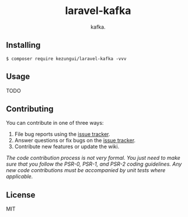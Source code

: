 <h1 align="center"> laravel-kafka </h1>

<p align="center"> kafka.</p>


## Installing

```shell
$ composer require kezungui/laravel-kafka -vvv
```

## Usage

TODO

## Contributing

You can contribute in one of three ways:

1. File bug reports using the [issue tracker](https://github.com/kezungui/laravel-kafka/issues).
2. Answer questions or fix bugs on the [issue tracker](https://github.com/kezungui/laravel-kafka/issues).
3. Contribute new features or update the wiki.

_The code contribution process is not very formal. You just need to make sure that you follow the PSR-0, PSR-1, and PSR-2 coding guidelines. Any new code contributions must be accompanied by unit tests where applicable._

## License

MIT